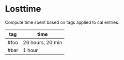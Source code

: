 # Losttime

Compute time spent based on tags applied to cal entries.

| tag | time |
| --- | --- |
| #foo | 26 hours, 20 min |
| #bar | 1 hour |
